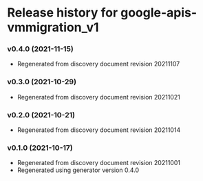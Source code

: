 # Release history for google-apis-vmmigration_v1

### v0.4.0 (2021-11-15)

* Regenerated from discovery document revision 20211107

### v0.3.0 (2021-10-29)

* Regenerated from discovery document revision 20211021

### v0.2.0 (2021-10-21)

* Regenerated from discovery document revision 20211014

### v0.1.0 (2021-10-17)

* Regenerated from discovery document revision 20211001
* Regenerated using generator version 0.4.0

